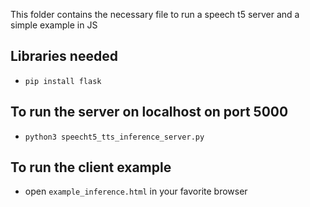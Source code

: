 This folder contains the necessary file to run a speech t5 server and a simple example in JS

## Libraries needed
- `pip install flask`

## To run the server on localhost on port 5000
- `python3 speecht5_tts_inference_server.py`

## To run the client example
- open `example_inference.html` in your favorite browser